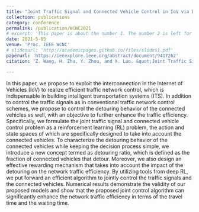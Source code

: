 ```yaml
---
title: "Joint Traffic Signal and Connected Vehicle Control in IoV via Deep Reinforcement Learning"
collection: publications
category: conference
permalink: /publication/WCNC2021
# excerpt: 'This paper is about the number 1. The number 2 is left for future work.'
date: 2021-5-05
venue: 'Proc. IEEE WCNC'
# slidesurl: 'http://academicpages.github.io/files/slides1.pdf'
paperurl: 'https://ieeexplore.ieee.org/abstract/document/9417262'
citation: 'Z. Wang, H. Zhu, Y. Zhou, and X. Luo. &quot;Joint Traffic Signal and Connected Vehicle Control in IoV via Deep Reinforcement Learning &quot;. in  <i>Proc. IEEE WCNC</i>, Nanjing, China, Mar., 2021.,'

---
```


In this paper, we propose to exploit the interconnection in the Internet of Vehicles (IoV) to realize efficient traffic network control, which is indispensable in building intelligent transportation systems (ITS). In addition to control the traffic signals as in conventional traffic network control schemes, we propose to control the detouring behavior of the connected vehicles as well, with an objective to further enhance the traffic efficiency. Specifically, we formulate the joint traffic signal and connected vehicle control problem as a reinforcement learning (RL) problem, the action and state spaces of which are specifically designed to take into account the connected vehicles. To characterize the detouring behavior of the connected vehicles while keeping the decision process simple, we introduce a new concept termed as detouring ratio, which is defined as the fraction of connected vehicles that detour. Moreover, we also design an effective rewarding mechanism that takes into account the impact of the detouring on the network traffic efficiency. By utilizing tools from deep RL, we put forward an efficient algorithm to jointly control the traffic signals and the connected vehicles. Numerical results demonstrate the validity of our proposed models and show that the proposed joint control algorithm can significantly enhance the network traffic efficiency in terms of the travel time and the waiting time.